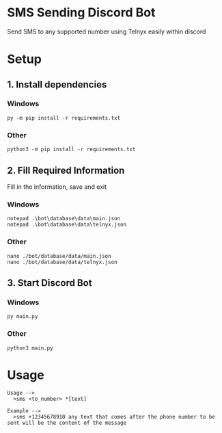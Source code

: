 # SMS Sending Discord Bot

Send SMS to any supported number using Telnyx easily within discord

# Setup

## 1. Install dependencies

### Windows
```
py -m pip install -r requirements.txt
```

### Other
```
python3 -m pip install -r requirements.txt
```

## 2. Fill Required Information 

Fill in the information, save and exit

### Windows
```
notepad .\bot\database\data\main.json
notepad .\bot\database\data\telnyx.json
```

### Other
```
nano ./bot/database/data/main.json
nano ./bot/database/data/telnyx.json
```

## 3. Start Discord Bot

### Windows
```
py main.py
```

### Other
```
python3 main.py
```

# Usage

```
Usage -->
  >sms <to_number> *[text]

Example -->
  >sms +12345678910 any text that comes after the phone number to be sent will be the content of the message
```